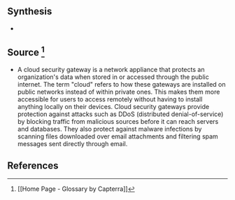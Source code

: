 ## Synthesis
- 
## Source [^1]
- A cloud security gateway is a network appliance that protects an organization's data when stored in or accessed through the public internet. The term "cloud" refers to how these gateways are installed on public networks instead of within private ones. This makes them more accessible for users to access remotely without having to install anything locally on their devices. Cloud security gateways provide protection against attacks such as DDoS (distributed denial-of-service) by blocking traffic from malicious sources before it can reach servers and databases. They also protect against malware infections by scanning files downloaded over email attachments and filtering spam messages sent directly through email.
## References

[^1]: [[Home Page - Glossary by Capterra]]